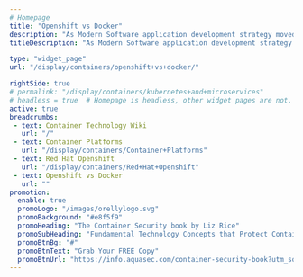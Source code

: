 ```yaml
---
# Homepage
title: "Openshift vs Docker"
description: "As Modern Software application development strategy moved towards Microservices and Container-based applications. Deployment and other Operational activities in Container-based application developments are in demand with Container Orchestration and Management tools. A couple of market-leading Container Orchestration and Management tools are Docker and OpenShift. This page gathers resources about the real differences between those two."
titleDescription: "As Modern Software application development strategy moved towards Microservices and Container-based applications. Deployment and other Operational activities in Container-based application developments are in demand with Container Orchestration and Management tools. A couple of market-leading Container Orchestration and Management tools are Docker and OpenShift. This page gathers resources about the real differences between those two." 

type: "widget_page"
url: "/display/containers/openshift+vs+docker/" 

rightSide: true 
# permalink: "/display/containers/kubernetes+and+microservices"
# headless = true  # Homepage is headless, other widget pages are not.
active: true
breadcrumbs:
 - text: Container Technology Wiki
   url: "/"
 - text: Container Platforms
   url: "/display/containers/Container+Platforms"
 - text: Red Hat Openshift
   url: "/display/containers/Red+Hat+Openshift"
 - text: Openshift vs Docker
   url: ""
promotion:
  enable: true
  promoLogo: "/images/orellylogo.svg"
  promoBackground: "#e8f5f9"
  promoHeading: "The Container Security book by Liz Rice"
  promoSubHeading: "Fundamental Technology Concepts that Protect Containerized Applications"
  promoBtnBg: "#"
  promoBtnText: "Grab Your FREE Copy"
  promoBtnUrl: "https://info.aquasec.com/container-security-book?utm_source=wiki"
---
```


